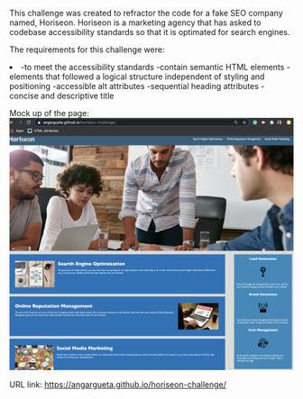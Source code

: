 This challenge was created to refractor the code for a fake SEO company named, Horiseon. Horiseon is a marketing agency that has asked to codebase accessibility standards so that it is optimated for search engines. 

The requirements for this challenge were:
    <li>
    -to meet the accessibility standards
    -contain semantic HTML elements
    -elements that followed a logical structure independent of styling and positioning
    -accessible alt attributes
    -sequential heading attributes
    -concise and descriptive title
    </li>

Mock up of the page:
<img src="./assets/images/Horiseon.png">

URL link: https://angargueta.github.io/horiseon-challenge/
